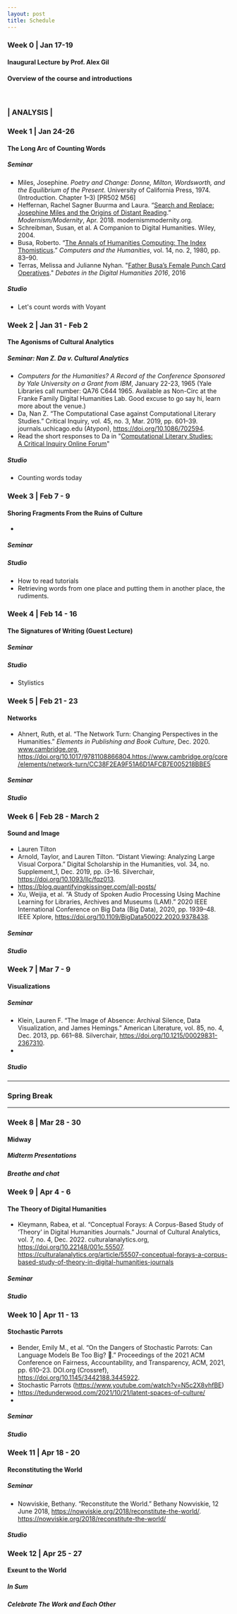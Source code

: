 ```yaml
---
layout: post
title: Schedule
---
```


### Week 0 | Jan 17-19

#### Inaugural Lecture by Prof. Alex Gil

#### Overview of the course and introductions

<br>

### | ANALYSIS |

### Week 1 | Jan 24-26

#### The Long Arc of Counting Words

##### Seminar

- Miles, Josephine. *Poetry and Change: Donne, Milton, Wordsworth, and the Equilibrium of the Present*. University of California Press, 1974. (Introduction. Chapter 1–3) [PR502 M56]
- Heffernan, Rachel Sagner Buurma and Laura. “[Search and Replace: Josephine Miles and the Origins of Distant Reading](https://modernismmodernity.org/forums/posts/search-and-replace).” *Modernism/Modernity*, Apr. 2018. modernismmodernity.org.
- Schreibman, Susan, et al. A Companion to Digital Humanities. Wiley, 2004.
- Busa, Roberto. “[The Annals of Humanities Computing: The Index Thomisticus](https://www-jstor-org.yale.idm.oclc.org/stable/30207304?searchText=index+thomisticus&searchUri=%2Faction%2FdoBasicSearch%3FQuery%3Dindex%2Bthomisticus&ab_segments=0%2FSYC-6744_basic_search%2Ftest-1&refreqid=fastly-default%3A749eaefd3df21f3728ace22e5d0e675f&seq=1).” *Computers and the Humanities*, vol. 14, no. 2, 1980, pp. 83–90.
- Terras, Melissa and Julianne Nyhan. "[Father Busa’s Female Punch Card Operatives](https://dhdebates.gc.cuny.edu/read/untitled/section/1e57217b-f262-4f25-806b-4fcf1548beb5)." *Debates in the Digital Humanities 2016*, 2016

##### Studio

- Let's count words with Voyant



### Week 2 | Jan 31 - Feb 2

#### The Agonisms of Cultural Analytics

##### Seminar: Nan Z. Da v. Cultural Analytics

- *Computers for the Humanities? A Record of the Conference Sponsored by Yale University on a Grant from IBM*, January 22-23, 1965 (Yale Libraries call number: QA76 C644 1965. Available as Non-Circ at the Franke Family Digital Humanities Lab. Good excuse to go say hi, learn more about the venue.)
- Da, Nan Z. “The Computational Case against Computational Literary Studies.” Critical Inquiry, vol. 45, no. 3, Mar. 2019, pp. 601–39. journals.uchicago.edu (Atypon), https://doi.org/10.1086/702594.
- Read the short responses to Da in "[Computational Literary Studies: A Critical Inquiry Online Forum](https://critinq.wordpress.com/2019/03/31/computational-literary-studies-a-critical-inquiry-online-forum/)"

##### Studio

- Counting words today

### Week 3 | Feb 7 - 9

#### Shoring Fragments From the Ruins of Culture

- 

##### Seminar 

##### Studio 

- How to read tutorials
- Retrieving words from one place and putting them in another place, the rudiments.


### Week 4 | Feb 14 - 16

#### The Signatures of Writing (Guest Lecture)

##### Seminar 

##### Studio 

- Stylistics


### Week 5 | Feb 21 - 23

#### Networks

- Ahnert, Ruth, et al. “The Network Turn: Changing Perspectives in the Humanities.” *Elements in Publishing and Book Culture*, Dec. 2020. www.cambridge.org, https://doi.org/10.1017/9781108866804.https://www.cambridge.org/core/elements/network-turn/CC38F2EA9F51A6D1AFCB7E005218BBE5

##### Seminar 

##### Studio 


### Week 6 | Feb 28 - March 2

#### Sound and Image

- Lauren Tilton
- Arnold, Taylor, and Lauren Tilton. “Distant Viewing: Analyzing Large Visual Corpora.” Digital Scholarship in the Humanities, vol. 34, no. Supplement_1, Dec. 2019, pp. i3–16. Silverchair, https://doi.org/10.1093/llc/fqz013.
- https://blog.quantifyingkissinger.com/all-posts/
- Xu, Weijia, et al. “A Study of Spoken Audio Processing Using Machine Learning for Libraries, Archives and Museums (LAM).” 2020 IEEE International Conference on Big Data (Big Data), 2020, pp. 1939–48. IEEE Xplore, https://doi.org/10.1109/BigData50022.2020.9378438.

##### Seminar 

##### Studio 



### Week 7 | Mar 7 - 9

#### Visualizations

##### Seminar 

- Klein, Lauren F. “The Image of Absence: Archival Silence, Data Visualization, and James Hemings.” American Literature, vol. 85, no. 4, Dec. 2013, pp. 661–88. Silverchair, https://doi.org/10.1215/00029831-2367310.
- 

##### Studio 


---

### Spring Break

---


### Week 8 | Mar 28 - 30

#### Midway

##### Midterm Presentations

##### Breathe and chat


### Week 9 | Apr 4 - 6

#### The Theory of Digital Humanities

- Kleymann, Rabea, et al. “Conceptual Forays: A Corpus-Based Study of ‘Theory’ in Digital Humanities Journals.” Journal of Cultural Analytics, vol. 7, no. 4, Dec. 2022. culturalanalytics.org, https://doi.org/10.22148/001c.55507. https://culturalanalytics.org/article/55507-conceptual-forays-a-corpus-based-study-of-theory-in-digital-humanities-journals

##### Seminar 

##### Studio 


### Week 10 | Apr 11 - 13

#### Stochastic Parrots

- Bender, Emily M., et al. “On the Dangers of Stochastic Parrots: Can Language Models Be Too Big? 🦜.” Proceedings of the 2021 ACM Conference on Fairness, Accountability, and Transparency, ACM, 2021, pp. 610–23. DOI.org (Crossref), https://doi.org/10.1145/3442188.3445922.
- Stochastic Parrots (https://www.youtube.com/watch?v=N5c2X8vhfBE)
- https://tedunderwood.com/2021/10/21/latent-spaces-of-culture/
- 

##### Seminar 

##### Studio 


### Week 11 | Apr 18 - 20

#### Reconstituting the World

##### Seminar 

- Nowviskie, Bethany. “Reconstitute the World.” Bethany Nowviskie, 12 June 2018, https://nowviskie.org/2018/reconstitute-the-world/.
https://nowviskie.org/2018/reconstitute-the-world/

##### Studio 


### Week 12 | Apr 25 - 27

#### Exeunt to the World

##### In Sum

##### Celebrate The Work and Each Other